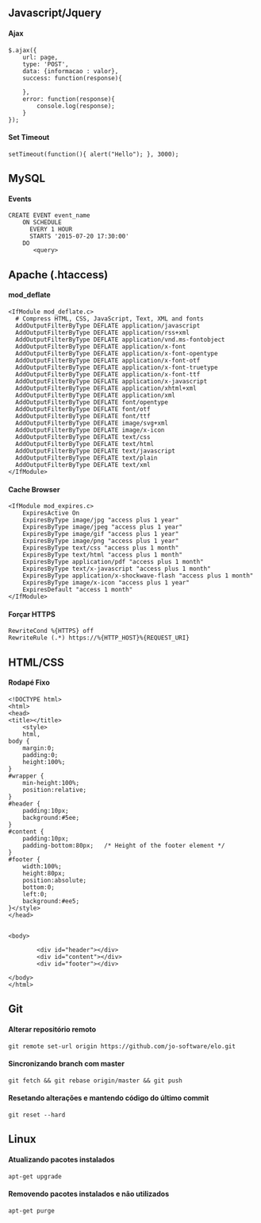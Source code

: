 ## Javascript/Jquery
#### Ajax
~~~~
$.ajax({
    url: page,
    type: 'POST',
    data: {informacao : valor},
    success: function(response){
       
    },
    error: function(response){
        console.log(response);
    }
});
~~~~ 

#### Set Timeout
~~~~
setTimeout(function(){ alert("Hello"); }, 3000);
~~~~ 

## MySQL
#### Events
~~~~
CREATE EVENT event_name
    ON SCHEDULE
      EVERY 1 HOUR
      STARTS '2015-07-20 17:30:00'
    DO
       <query>
~~~~ 


## Apache (.htaccess)
#### mod_deflate
~~~~
<IfModule mod_deflate.c>
  # Compress HTML, CSS, JavaScript, Text, XML and fonts
  AddOutputFilterByType DEFLATE application/javascript
  AddOutputFilterByType DEFLATE application/rss+xml
  AddOutputFilterByType DEFLATE application/vnd.ms-fontobject
  AddOutputFilterByType DEFLATE application/x-font
  AddOutputFilterByType DEFLATE application/x-font-opentype
  AddOutputFilterByType DEFLATE application/x-font-otf
  AddOutputFilterByType DEFLATE application/x-font-truetype
  AddOutputFilterByType DEFLATE application/x-font-ttf
  AddOutputFilterByType DEFLATE application/x-javascript
  AddOutputFilterByType DEFLATE application/xhtml+xml
  AddOutputFilterByType DEFLATE application/xml
  AddOutputFilterByType DEFLATE font/opentype
  AddOutputFilterByType DEFLATE font/otf
  AddOutputFilterByType DEFLATE font/ttf
  AddOutputFilterByType DEFLATE image/svg+xml
  AddOutputFilterByType DEFLATE image/x-icon
  AddOutputFilterByType DEFLATE text/css
  AddOutputFilterByType DEFLATE text/html
  AddOutputFilterByType DEFLATE text/javascript
  AddOutputFilterByType DEFLATE text/plain
  AddOutputFilterByType DEFLATE text/xml
</IfModule>
~~~~ 

#### Cache Browser
~~~~
<IfModule mod_expires.c>
	ExpiresActive On
	ExpiresByType image/jpg "access plus 1 year"
	ExpiresByType image/jpeg "access plus 1 year"
	ExpiresByType image/gif "access plus 1 year"
	ExpiresByType image/png "access plus 1 year"
	ExpiresByType text/css "access plus 1 month"
	ExpiresByType text/html "access plus 1 month"
	ExpiresByType application/pdf "access plus 1 month"
	ExpiresByType text/x-javascript "access plus 1 month"
	ExpiresByType application/x-shockwave-flash "access plus 1 month"
	ExpiresByType image/x-icon "access plus 1 year"
	ExpiresDefault "access 1 month"
</IfModule>
~~~~ 

#### Forçar HTTPS
~~~~
RewriteCond %{HTTPS} off
RewriteRule (.*) https://%{HTTP_HOST}%{REQUEST_URI}
~~~~ 

## HTML/CSS
#### Rodapé Fixo
~~~~
<!DOCTYPE html>
<html>
<head>
<title></title>
	<style>
	html,
body {
	margin:0;
	padding:0;
	height:100%;
}
#wrapper {
	min-height:100%;
	position:relative;
}
#header {
	padding:10px;
	background:#5ee;
}
#content {
	padding:10px;
	padding-bottom:80px;   /* Height of the footer element */
}
#footer {
	width:100%;
	height:80px;
	position:absolute;
	bottom:0;
	left:0;
	background:#ee5;
}</style>
</head>


<body>
	
		<div id="header"></div>
		<div id="content"></div>
		<div id="footer"></div>
	
</body>
</html>
~~~~ 

## Git
#### Alterar repositório remoto
~~~~
git remote set-url origin https://github.com/jo-software/elo.git
~~~~ 

#### Sincronizando branch com master
~~~~
git fetch && git rebase origin/master && git push
~~~~ 

#### Resetando alterações e mantendo código do último commit
~~~~
git reset --hard
~~~~ 

## Linux
#### Atualizando pacotes instalados
~~~~
apt-get upgrade
~~~~ 
#### Removendo pacotes instalados e não utilizados
~~~~
apt-get purge
~~~~ 
